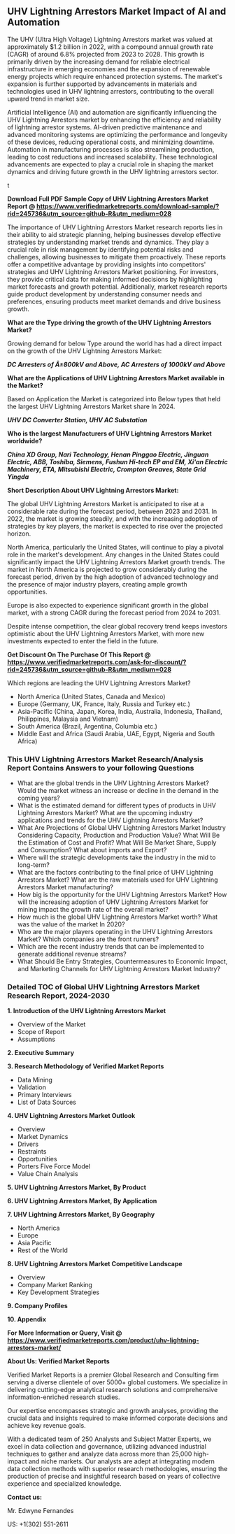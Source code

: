 <h2>UHV Lightning Arrestors Market Impact of AI and Automation</h2><p>The UHV (Ultra High Voltage) Lightning Arrestors market was valued at approximately $1.2 billion in 2022, with a compound annual growth rate (CAGR) of around 6.8% projected from 2023 to 2028. This growth is primarily driven by the increasing demand for reliable electrical infrastructure in emerging economies and the expansion of renewable energy projects which require enhanced protection systems. The market's expansion is further supported by advancements in materials and technologies used in UHV lightning arrestors, contributing to the overall upward trend in market size.</p><p>Artificial Intelligence (AI) and automation are significantly influencing the UHV Lightning Arrestors market by enhancing the efficiency and reliability of lightning arrestor systems. AI-driven predictive maintenance and advanced monitoring systems are optimizing the performance and longevity of these devices, reducing operational costs, and minimizing downtime. Automation in manufacturing processes is also streamlining production, leading to cost reductions and increased scalability. These technological advancements are expected to play a crucial role in shaping the market dynamics and driving future growth in the UHV lightning arrestors sector.</p>t</p><p id="" class=""><strong>Download Full PDF Sample Copy of UHV Lightning Arrestors Market Report @ <a href="https://www.verifiedmarketreports.com/download-sample/?rid=245736&utm_source=github-R&utm_medium=028" target="_blank">https://www.verifiedmarketreports.com/download-sample/?rid=245736&utm_source=github-R&utm_medium=028</a></strong></p><p>The importance of&nbsp;UHV Lightning Arrestors Market research reports lies in their ability to aid strategic planning, helping businesses develop effective strategies by understanding market trends and dynamics. They play a crucial role in risk management by identifying potential risks and challenges, allowing businesses to mitigate them proactively. These reports offer a competitive advantage by providing insights into competitors' strategies and UHV Lightning Arrestors Market positioning. For investors, they provide critical data for making informed decisions by highlighting market forecasts and growth potential. Additionally, market research reports guide product development by understanding consumer needs and preferences, ensuring products meet market demands and drive business growth.</p><p><strong>What are the&nbsp;Type driving the growth of the UHV Lightning Arrestors Market?</strong></p><p id="" class="">Growing demand for below Type around the world has had a direct impact on the growth of the UHV Lightning Arrestors Market:</p><em><strong>DC Arresters of Â±800kV and Above, AC Arresters of 1000kV and Above</strong></em></p><strong>What are the&nbsp;Applications&nbsp;of UHV Lightning Arrestors Market available in the Market?</strong></p><p id="" class="">Based on Application the Market is categorized into Below types that held the largest UHV Lightning Arrestors Market share In 2024.</p><em><strong>UHV DC Converter Station, UHV AC Substation</strong></em></p><strong>Who is the largest Manufacturers of UHV Lightning Arrestors Market worldwide?</strong></p><p><em><strong>China XD Group, Nari Technology, Henan Pinggao Electric, Jinguan Electric, ABB, Toshiba, Siemens, Fushun Hi-tech EP and EM, Xi'an Electric Machinery, ETA, Mitsubishi Electric, Crompton Greaves, State Grid Yingda</strong></em></p><p id="" class=""><strong>Short Description About UHV Lightning Arrestors Market:</strong></p><p>The global UHV Lightning Arrestors Market is anticipated to rise at a considerable rate during the forecast period, between 2023 and 2031. In 2022, the market is growing steadily, and with the increasing adoption of strategies by key players, the market is expected to rise over the projected horizon.</p><p>North America, particularly the United States, will continue to play a pivotal role in the market's development. Any changes in the United States could significantly impact the UHV Lightning Arrestors Market growth trends. The market in North America is projected to grow considerably during the forecast period, driven by the high adoption of advanced technology and the presence of major industry players, creating ample growth opportunities.</p><p>Europe is also expected to experience significant growth in the global market, with a strong CAGR during the forecast period from 2024 to 2031.</p><p>Despite intense competition, the clear global recovery trend keeps investors optimistic about the UHV Lightning Arrestors Market, with more new investments expected to enter the field in the future.</p><p id="" class=""><strong>Get Discount On The Purchase Of This Report @ <a href="https://www.verifiedmarketreports.com/ask-for-discount/?rid=245736&utm_source=github-R&utm_medium=028" target="_blank">https://www.verifiedmarketreports.com/ask-for-discount/?rid=245736&utm_source=github-R&utm_medium=028</a></strong></p>Which regions are leading the UHV Lightning Arrestors Market?</p><ul><li>North America (United States, Canada and Mexico)</li><li>Europe (Germany, UK, France, Italy, Russia and Turkey etc.)</li><li>Asia-Pacific (China, Japan, Korea, India, Australia, Indonesia, Thailand, Philippines, Malaysia and Vietnam)</li><li>South America (Brazil, Argentina, Columbia etc.)</li><li>Middle East and Africa (Saudi Arabia, UAE, Egypt, Nigeria and South Africa)</li></ul><h3 id="" class="">This UHV Lightning Arrestors Market Research/Analysis Report Contains Answers to your following Questions</h3><ul><li>What are the global trends in the UHV Lightning Arrestors Market? Would the market witness an increase or decline in the demand in the coming years?</li><li>What is the estimated demand for different types of products in UHV Lightning Arrestors Market? What are the upcoming industry applications and trends for the UHV Lightning Arrestors Market?</li><li>What Are Projections of Global UHV Lightning Arrestors Market Industry Considering Capacity, Production and Production Value? What Will Be the Estimation of Cost and Profit? What Will Be Market Share, Supply and Consumption? What about imports and Export?</li><li>Where will the strategic developments take the industry in the mid to long-term?</li><li>What are the factors contributing to the final price of UHV Lightning Arrestors Market? What are the raw materials used for UHV Lightning Arrestors Market manufacturing?</li><li>How big is the opportunity for the UHV Lightning Arrestors Market? How will the increasing adoption of UHV Lightning Arrestors Market for mining impact the growth rate of the overall market?</li><li>How much is the global UHV Lightning Arrestors Market worth? What was the value of the market In 2020?</li><li>Who are the major players operating in the UHV Lightning Arrestors Market? Which companies are the front runners?</li><li>Which are the recent industry trends that can be implemented to generate additional revenue streams?</li><li>What Should Be Entry Strategies, Countermeasures to Economic Impact, and Marketing Channels for UHV Lightning Arrestors Market Industry?</li></ul><h3 id="" class="">Detailed TOC of Global UHV Lightning Arrestors Market Research Report, 2024-2030</h3><p id="" class=""><strong>1. Introduction of the UHV Lightning Arrestors Market</strong></p><ul><li>Overview of the Market</li><li>Scope of Report</li><li>Assumptions</li></ul><p id="" class=""><strong>2. Executive Summary</strong></p><p id="" class=""><strong>3. Research Methodology of Verified Market Reports</strong></p><ul><li>Data Mining</li><li>Validation</li><li>Primary Interviews</li><li>List of Data Sources</li></ul><p id="" class=""><strong>4. UHV Lightning Arrestors Market Outlook</strong></p><ul><li>Overview</li><li>Market Dynamics</li><li>Drivers</li><li>Restraints</li><li>Opportunities</li><li>Porters Five Force Model</li><li>Value Chain Analysis</li></ul><p id="" class=""><strong>5. UHV Lightning Arrestors Market, By Product</strong></p><p id="" class=""><strong>6. UHV Lightning Arrestors Market, By Application</strong></p><p id="" class=""><strong>7. UHV Lightning Arrestors Market, By Geography</strong></p><ul><li>North America</li><li>Europe</li><li>Asia Pacific</li><li>Rest of the World</li></ul><p id="" class=""><strong>8. UHV Lightning Arrestors Market Competitive Landscape</strong></p><ul><li>Overview</li><li>Company Market Ranking</li><li>Key Development Strategies</li></ul><p id="" class=""><strong>9. Company Profiles</strong></p><p id="" class=""><strong>10. Appendix</strong></p><p id="" class=""><strong>For More Information or Query, Visit @ <a href="https://www.verifiedmarketreports.com/product/uhv-lightning-arrestors-market/" target="_blank">https://www.verifiedmarketreports.com/product/uhv-lightning-arrestors-market/</a></strong></p><p id="" class=""><strong>About Us: Verified Market Reports</strong></p><p id="" class="">Verified Market Reports is a premier Global Research and Consulting firm serving a diverse clientele of over 5000+ global customers. We specialize in delivering cutting-edge analytical research solutions and comprehensive information-enriched research studies.</p><p id="" class="">Our expertise encompasses strategic and growth analyses, providing the crucial data and insights required to make informed corporate decisions and achieve key revenue goals.</p><p id="" class="">With a dedicated team of 250 Analysts and Subject Matter Experts, we excel in data collection and governance, utilizing advanced industrial techniques to gather and analyze data across more than 25,000 high-impact and niche markets. Our analysts are adept at integrating modern data collection methods with superior research methodologies, ensuring the production of precise and insightful research based on years of collective experience and specialized knowledge.</p><p id="" class=""><strong>Contact us:</strong></p><p id="" class="">Mr. Edwyne Fernandes</p><p id="" class="">US: +1(302) 551-2611</p>